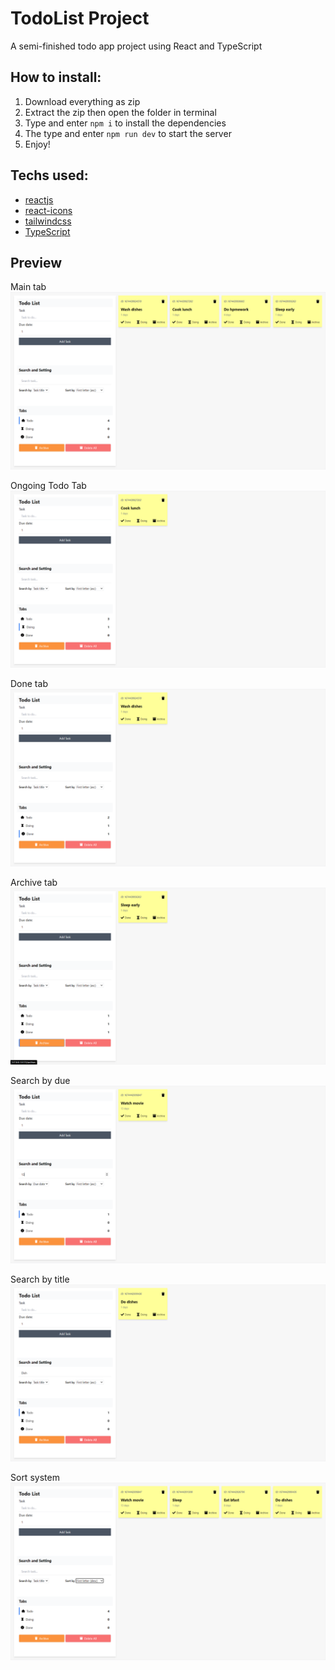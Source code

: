 # TodoList Project

A semi-finished todo app project using React and TypeScript

## How to install:

1. Download everything as zip
2. Extract the zip then open the folder in terminal
3. Type and enter `npm i` to install the dependencies
4. The type and enter `npm run dev` to start the server
5. Enjoy!

## Techs used:

- [reactjs](https://reactjs.org/)
- [react-icons](https://react-icons.github.io/react-icons/)
- [tailwindcss](https://tailwindcss.com/)
- [TypeScript](https://www.typescriptlang.org/)

## Preview

Main tab
![main](rm/maintab.png)

Ongoing Todo Tab
![doing](rm/doingtab.png)

Done tab
![done](rm/donetab.png)

Archive tab
![archive](rm/archivetab.png)

Search by due
![doing](rm/searchbydue.png)

Search by title
![doing](rm/searchbytitle.png)

Sort system
![sort](rm/sort.png)
